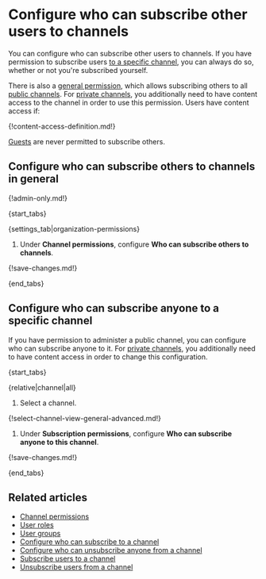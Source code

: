 # Configure who can subscribe other users to channels

You can configure who can subscribe other users to channels. If you have
permission to subscribe users [to a specific
channel](#configure-who-can-subscribe-anyone-to-a-specific-channel), you can
always do so, whether or not you're subscribed yourself.

There is also a [general
permission](#configure-who-can-subscribe-others-to-channels-in-general), which
allows subscribing others to all [public
channels](/help/channel-permissions#public-channels). For [private
channels](/help/channel-permissions#private-channels), you additionally need to
have content access to the channel in order to use this permission. Users have
content access if:

{!content-access-definition.md!}

[Guests](/help/guest-users) are never permitted to subscribe others.

## Configure who can subscribe others to channels in general

{!admin-only.md!}

{start_tabs}

{settings_tab|organization-permissions}

1. Under **Channel permissions**, configure **Who can subscribe others to channels**.

{!save-changes.md!}

{end_tabs}

## Configure who can subscribe anyone to a specific channel

If you have permission to administer a public channel, you can configure who can
subscribe anyone to it. For [private
channels](/help/channel-permissions#private-channels), you additionally need to
have content access in order to change this configuration.

{start_tabs}

{relative|channel|all}

1. Select a channel.

{!select-channel-view-general-advanced.md!}

1. Under **Subscription permissions**, configure **Who can subscribe anyone to
   this channel**.

{!save-changes.md!}

{end_tabs}

## Related articles

* [Channel permissions](/help/channel-permissions)
* [User roles](/help/user-roles)
* [User groups](/help/user-groups)
* [Configure who can subscribe to a channel](/help/configure-who-can-subscribe)
* [Configure who can unsubscribe anyone from a channel](/help/configure-who-can-unsubscribe-others)
* [Subscribe users to a channel](/help/subscribe-users-to-a-channel)
* [Unsubscribe users from a channel](/help/unsubscribe-users-from-a-channel)
